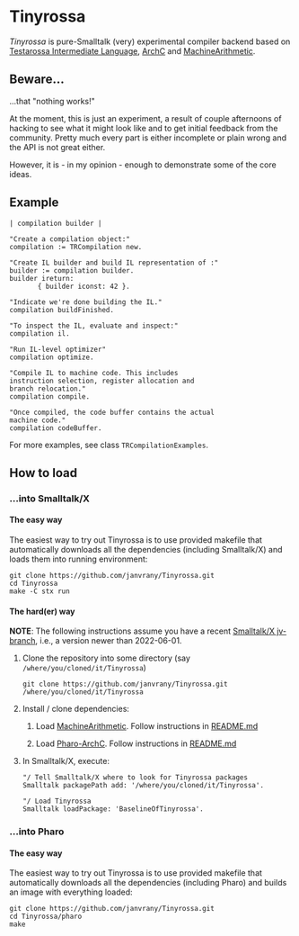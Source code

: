 # Tinyrossa

*Tinyrossa* is pure-Smalltalk (very) experimental compiler backend
based on [Testarossa Intermediate Language][1], [ArchC][2]
and [MachineArithmetic][3].

## Beware...

...that "nothing works!"

At the moment, this is just an experiment, a result of couple afternoons
of hacking to see what it might look like and to get initial feedback from the community.
Pretty much every part is either incomplete or plain wrong and the API is not great
either.

However, it is - in my opinion - enough to demonstrate some of the core ideas.

## Example

```
| compilation builder |

"Create a compilation object:"
compilation := TRCompilation new.

"Create IL builder and build IL representation of :"
builder := compilation builder.
builder ireturn:
       { builder iconst: 42 }.

"Indicate we're done building the IL."
compilation buildFinished.

"To inspect the IL, evaluate and inspect:"
compilation il.

"Run IL-level optimizer"
compilation optimize.

"Compile IL to machine code. This includes
instruction selection, register allocation and
branch relocation."
compilation compile.

"Once compiled, the code buffer contains the actual
machine code."
compilation codeBuffer.
```

For more examples, see class `TRCompilationExamples`.

## How to load

### ...into Smalltalk/X

#### The easy way

The easiest way to try out Tinyrossa is to use provided
makefile that automatically downloads all the dependencies
(including Smalltalk/X) and loads them into running environment:

    git clone https://github.com/janvrany/Tinyrossa.git
    cd Tinyrossa
    make -C stx run

#### The hard(er) way

**NOTE**: The following instructions assume you have a recent
[Smalltalk/X jv-branch][3], i.e., a version newer than 2022-06-01.

 1. Clone the repository into some directory (say `/where/you/cloned/it/Tinyrossa`)

        git clone https://github.com/janvrany/Tinyrossa.git /where/you/cloned/it/Tinyrossa

 2. Install / clone dependencies:

    1. Load [MachineArithmetic][4]. Follow instructions in
       [README.md](https://github.com/shingarov/MachineArithmetic/blob/pure-z3/README.md#into-smalltalkx)

    2. Load [Pharo-ArchC][2]. Follow instructions in
       [README.md](https://github.com/shingarov/Pharo-ArchC/blob/pure-z3/README.md#into-smalltalkx)

 3. In Smalltalk/X, execute:

    ```
    "/ Tell Smalltalk/X where to look for Tinyrossa packages
    Smalltalk packagePath add: '/where/you/cloned/it/Tinyrossa'.

    "/ Load Tinyrossa
    Smalltalk loadPackage: 'BaselineOfTinyrossa'.
    ```

### ...into Pharo

#### The easy way

The easiest way to try out Tinyrossa is to use provided
makefile that automatically downloads all the dependencies
(including Pharo) and builds an image with everything loaded:

    git clone https://github.com/janvrany/Tinyrossa.git
    cd Tinyrossa/pharo
    make
    

[1]: https://github.com/eclipse/omr/tree/master/doc/compiler/il
[2]: https://github.com/shingarov/Pharo-ArchC
[3]: https://swing.fit.cvut.cz/projects/stx-jv
[4]: https://github.com/shingarov/MachineArithmetic/

